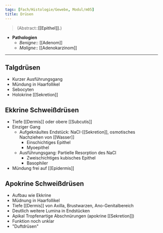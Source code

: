 ```yaml
---
tags: [Fach/Histologie/Gewebe, Modul/m05]
title: Drüsen
---
```

> (Abstract::**[[Epithel]].**)
- **Pathologien**
	- *Benigne*:: [[Adenom]]
	- *Maligne*:: [[Adenokarzinom]]
---
## Talgdrüsen

- Kurzer Ausführungsgang
- Mündung in Haarfollikel
- Sebocyten
- Holokrine [[Sekretion]]

## Ekkrine Schweißdrüsen

- Tiefe [[Dermis]] oder obere [[Subcutis]]
- Einziger Gang
    - Aufgeknäultes Endstück: NaCl-[[Sekretion]], osmotisches Nachziehen von [[Wasser]]
        - Einschichtiges Epithel
        - Myoepithel
    - Ausführungsgang: Partielle Resorption des NaCl
        - Zweischichtiges kubisches Epithel
        - Basophiler
- Mündung frei auf [[Epidermis]]

## 

## Apokrine Schweißdrüsen

- Aufbau wie Ekkrine
- Müdnung in Haarfollikel
- Tiefe [[Dermis]] von Axilla, Brustwarzen, Ano-Genitalbereich
- Deutlich weitere Lumina in Endstücken
- Apikal Tropfenartige Abschnürungen (apokrine [[Sekretion]])
- Funktion noch unklar
- "Duftdrüsen"